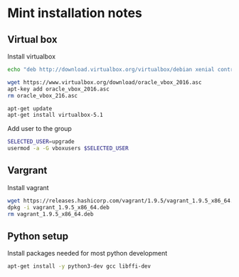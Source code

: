 # Mint installation notes 

## Virtual box

Install virtualbox

```bash
echo "deb http://download.virtualbox.org/virtualbox/debian xenial contrib" > /etc/apt/sources.list.d/virtualbox.list

wget https://www.virtualbox.org/download/oracle_vbox_2016.asc
apt-key add oracle_vbox_2016.asc
rm oracle_vbox_216.asc

apt-get update
apt-get install virtualbox-5.1

```

Add user to the group

```bash
SELECTED_USER=upgrade
usermod -a -G vboxusers $SELECTED_USER 
```

## Vargrant 

Install vagrant

```bash
wget https://releases.hashicorp.com/vagrant/1.9.5/vagrant_1.9.5_x86_64.deb
dpkg -i vagrant_1.9.5_x86_64.deb
rm vagrant_1.9.5_x86_64.deb
```

## Python setup

Install packages needed for most python development

```bash
apt-get install -y python3-dev gcc libffi-dev
```